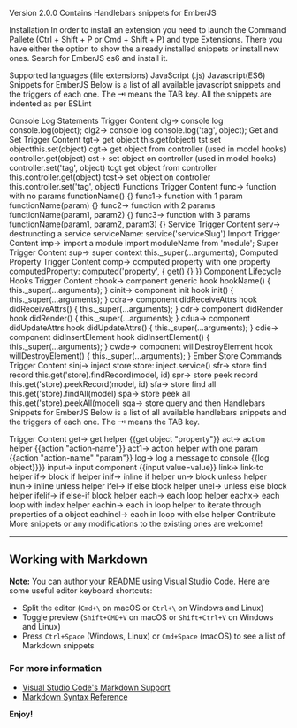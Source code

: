 Version 2.0.0
Contains Handlebars snippets for EmberJS

Installation
In order to install an extension you need to launch the Command Pallete (Ctrl + Shift + P or Cmd + Shift + P) and type Extensions. There you have either the option to show the already installed snippets or install new ones. Search for EmberJS es6 and install it.

Supported languages (file extensions)
JavaScript (.js)
Javascript(ES6) Snippets for EmberJS
Below is a list of all available javascript snippets and the triggers of each one. The ⇥ means the TAB key. All the snippets are indented as per ESLint

Console Log Statements
Trigger	Content
clg→	console log console.log(object);
clg2→	console log console.log('tag', object);
Get and Set
Trigger	Content
tgt→	get object this.get(object)
tst	set objectthis.set(object)
cgt→	get object from controller (used in model hooks) controller.get(object)
cst→	set object on controller (used in model hooks) controller.set('tag', object)
tcgt	get object from controller this.controller.get(object)
tcst→	set object on controller this.controller.set('tag', object)
Functions
Trigger	Content
func→	function with no params functionName() {}
func1→	function with 1 param functionName(param) {}
func2→	function with 2 params functionName(param1, param2) {}
func3→	function with 3 params functionName(param1, param2, param3) {}
Service
Trigger	Content
serv→	destruncting a service serviceName: service('serviceSlug')
Import
Trigger	Content
imp→	import a module import moduleName from 'module';
Super
Trigger	Content
sup→	super context this._super(...arguments);
Computed Property
Trigger	Content
comp→	computed property with one property computedProperty: computed('property', { get() {} })
Component Lifecycle Hooks
Trigger	Content
chook→	component generic hook hookName() { this._super(...arguments); }
cinit→	component init hook init() { this._super(...arguments); }
cdra→	component didReceiveAttrs hook didReceiveAttrs() { this._super(...arguments); }
cdr→	component didRender hook didRender() { this._super(...arguments); }
cdua→	component didUpdateAttrs hook didUpdateAttrs() { this._super(...arguments); }
cdie→	component didInsertElement hook didInsertElement() { this._super(...arguments); }
cwde→	component willDestroyElement hook willDestroyElement() { this._super(...arguments); }
Ember Store Commands
Trigger	Content
sinj→	inject store store: inject.service()
sfr→	store find record this.get('store).findRecord(model, id)
spr→	store peek record this.get('store).peekRecord(model, id)
sfa→	store find all this.get('store).findAll(model)
spa→	store peek all this.get('store).peekAll(model)
sqa→	store query and then
Handlebars Snippets for EmberJS
Below is a list of all available handlebars snippets and the triggers of each one. The ⇥ means the TAB key.

Trigger	Content
get→	get helper {{get object "property"}}
act→	action helper {{action "action-name"}}
act1→	action helper with one param {{action "action-name" "param"}}
log→	log a message to console {{log object}}}}
input→	input component {{input value=value}}
link→	link-to helper
if→	block if helper
inif→	inline if helper
un→	block unless helper
inun→	inline unless helper
ifel→	if else block helper
unel→	unless else block helper
ifelif→	if else-if block helper
each→	each loop helper
eachx→	each loop with index helper
eachin→	each in loop helper to iterate through properties of a object
eachinel→	each in loop with else helper
Contribute
More snippets or any modifications to the existing ones are welcome!

-----------------------------------------------------------------------------------------------------------

## Working with Markdown

**Note:** You can author your README using Visual Studio Code.  Here are some useful editor keyboard shortcuts:

* Split the editor (`Cmd+\` on macOS or `Ctrl+\` on Windows and Linux)
* Toggle preview (`Shift+CMD+V` on macOS or `Shift+Ctrl+V` on Windows and Linux)
* Press `Ctrl+Space` (Windows, Linux) or `Cmd+Space` (macOS) to see a list of Markdown snippets

### For more information

* [Visual Studio Code's Markdown Support](http://code.visualstudio.com/docs/languages/markdown)
* [Markdown Syntax Reference](https://help.github.com/articles/markdown-basics/)

**Enjoy!**
